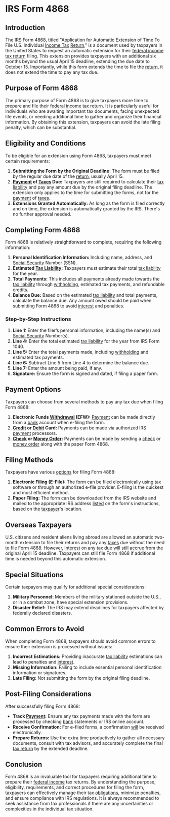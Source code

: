 # IRS Form 4868

## Introduction
The IRS Form 4868, titled "Application for Automatic Extension of Time To File U.S. Individual [Income Tax](../i/income_tax.md) [Return](../r/return.md)," is a document used by taxpayers in the United States to request an automatic extension for their [federal income](../f/federal_income.md) [tax return](../t/tax_return.md) filing. This extension provides taxpayers with an additional six months beyond the usual April 15 deadline, extending the due date to October 15. Importantly, while this form extends the time to file the [return](../r/return.md), it does not extend the time to pay any tax due.

## Purpose of Form 4868
The primary purpose of Form 4868 is to give taxpayers more time to prepare and file their [federal income](../f/federal_income.md) [tax return](../t/tax_return.md). It is particularly useful for individuals who are awaiting important tax documents, facing unexpected life events, or needing additional time to gather and organize their financial information. By obtaining this extension, taxpayers can avoid the late filing penalty, which can be substantial.

## Eligibility and Conditions
To be eligible for an extension using Form 4868, taxpayers must meet certain requirements:
1. **Submitting the Form by the Original Deadline:** The form must be filed by the regular due date of the [return](../r/return.md), usually April 15.
2. **[Payment](../p/payment.md) of [Taxes](../t/taxes.md) Due:** Taxpayers are still required to calculate their [tax liability](../t/tax_liability.md) and pay any amount due by the original filing deadline. The extension only applies to the time for submitting the forms, not for the [payment](../p/payment.md) of [taxes](../t/taxes.md).
3. **Extensions Granted Automatically:** As long as the form is filed correctly and on time, the extension is automatically granted by the IRS. There's no further approval needed.

## Completing Form 4868
Form 4868 is relatively straightforward to complete, requiring the following information:
1. **Personal Identification Information:** Including name, address, and [Social Security](../s/social_security.md) Number (SSN).
2. **Estimated [Tax Liability](../t/tax_liability.md):** Taxpayers must estimate their total [tax liability](../t/tax_liability.md) for the year. 
3. **Total Payments:** This includes all payments already made towards the [tax liability](../t/tax_liability.md) through [withholding](../w/withholding.md), estimated tax payments, and refundable credits.
4. **Balance Due:** Based on the estimated [tax liability](../t/tax_liability.md) and total payments, calculate the balance due. Any amount owed should be paid when submitting Form 4868 to avoid [interest](../i/interest.md) and penalties.

### Step-by-Step Instructions
1. **Line 1:** Enter the filer’s personal information, including the name(s) and [Social Security](../s/social_security.md) Number(s).
2. **Line 4:** Enter the total estimated [tax liability](../t/tax_liability.md) for the year from IRS Form 1040.
3. **Line 5:** Enter the total payments made, including [withholding](../w/withholding.md) and estimated tax payments.
4. **Line 6:** Subtract Line 5 from Line 4 to determine the balance due.
5. **Line 7:** Enter the amount being paid, if any.
6. **Signature:** Ensure the form is signed and dated, if filing a paper form.

## Payment Options
Taxpayers can choose from several methods to pay any tax due when filing Form 4868:
1. **Electronic Funds [Withdrawal](../w/withdrawal.md) (EFW):** [Payment](../p/payment.md) can be made directly from a [bank](../b/bank.md) account when e-filing the form.
2. **[Credit](../c/credit.md) or [Debit](../d/debit.md) Card:** Payments can be made via authorized IRS [payment](../p/payment.md) processors.
3. **[Check](../c/check.md) or [Money Order](../m/money_order.md):** Payments can be made by sending a [check](../c/check.md) or [money order](../m/money_order.md) along with the paper Form 4868.

## Filing Methods
Taxpayers have various [options](../o/options.md) for filing Form 4868:
1. **Electronic Filing (E-File):** The form can be filed electronically using tax software or through an authorized e-file provider. E-filing is the quickest and most efficient method.
2. **Paper Filing:** The form can be downloaded from the IRS website and mailed to the appropriate IRS address [listed](../l/listed.md) on the form's instructions, based on the [taxpayer](../t/taxpayer.md)'s location.

## Overseas Taxpayers
U.S. citizens and resident aliens living abroad are allowed an automatic two-month extension to file their returns and pay any [taxes](../t/taxes.md) due without the need to file Form 4868. However, [interest](../i/interest.md) on any tax due [will](../w/will.md) still [accrue](../a/accrue.md) from the original April 15 deadline. Taxpayers can still file Form 4868 if additional time is needed beyond this automatic extension.

## Special Situations
Certain taxpayers may qualify for additional special considerations:
1. **Military Personnel:** Members of the military stationed outside the U.S., or in a combat zone, have special extension provisions.
2. **Disaster Relief:** The IRS may extend deadlines for taxpayers affected by federally declared disasters.

## Common Errors to Avoid
When completing Form 4868, taxpayers should avoid common errors to ensure their extension is processed without issues:
1. **Incorrect Estimations:** Providing inaccurate [tax liability](../t/tax_liability.md) estimations can lead to penalties and [interest](../i/interest.md).
2. **Missing Information:** Failing to include essential personal identification information or signatures.
3. **Late Filing:** Not submitting the form by the original filing deadline.

## Post-Filing Considerations
After successfully filing Form 4868:
- **Track [Payment](../p/payment.md):** Ensure any tax payments made with the form are processed by checking [bank](../b/bank.md) statements or IRS online account.
- **Receive Confirmation:** For e-filed forms, a confirmation [will](../w/will.md) be received electronically.
- **Prepare Returns:** Use the extra time productively to gather all necessary documents, consult with tax advisors, and accurately complete the final [tax return](../t/tax_return.md) by the extended deadline.

## Conclusion
Form 4868 is an invaluable tool for taxpayers requiring additional time to prepare their [federal income](../f/federal_income.md) tax returns. By understanding the purpose, eligibility, requirements, and correct procedures for filing the form, taxpayers can effectively manage their tax [obligations](../o/obligation.md), minimize penalties, and ensure compliance with IRS regulations. It is always recommended to seek assistance from tax professionals if there are any uncertainties or complexities in the individual tax situation.